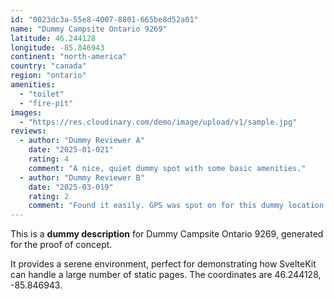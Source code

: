 ```yaml
---
id: "0023dc3a-55e8-4007-8801-665be8d52a01"
name: "Dummy Campsite Ontario 9269"
latitude: 46.244128
longitude: -85.846943
continent: "north-america"
country: "canada"
region: "ontario"
amenities:
  - "toilet"
  - "fire-pit"
images:
  - "https://res.cloudinary.com/demo/image/upload/v1/sample.jpg"
reviews:
  - author: "Dummy Reviewer A"
    date: "2025-01-021"
    rating: 4
    comment: "A nice, quiet dummy spot with some basic amenities."
  - author: "Dummy Reviewer B"
    date: "2025-03-019"
    rating: 2
    comment: "Found it easily. GPS was spot on for this dummy location."
---
```


This is a **dummy description** for Dummy Campsite Ontario 9269, generated for the proof of concept.

It provides a serene environment, perfect for demonstrating how SvelteKit can handle a large number of static pages. The coordinates are 46.244128, -85.846943.
